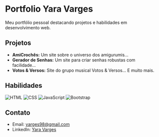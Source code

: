 # Portfolio Yara Varges
Meu portfólio pessoal destacando projetos e habilidades em desenvolvimento web.

## Projetos
- **AmiCrochês:**
  Um site sobre o universo dos amigurumis...
- **Gerador de Senhas:**
  Um site para criar senhas robustas com facilidade...
- **Votos & Versos:**
  Site do grupo musical Votos & Versos...
  E muito mais.
## Habilidades

![HTML](https://img.shields.io/badge/HTML5-E34F26?logo=html5&logoColor=white)
![CSS](https://img.shields.io/badge/CSS3-1572B6?logo=css3&logoColor=white)
![JavaScript](https://img.shields.io/badge/JavaScript-F7DF1E?logo=javascript&logoColor=black)
![Bootstrap](https://img.shields.io/badge/Bootstrap-563D7C?logo=bootstrap&logoColor=white)


## Contato
- Email: varges98@gmail.com
- LinkedIn: [Yara Varges](https://www.linkedin.com/in/yara-varges-523887144/)

  

